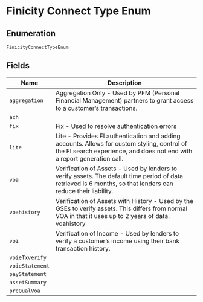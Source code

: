 
# Finicity Connect Type Enum

## Enumeration

`FinicityConnectTypeEnum`

## Fields

| Name | Description |
|  --- | --- |
| `aggregation` | Aggregation Only - Used by PFM (Personal Financial Management) partners to grant access to a customer’s transactions. |
| `ach` |  |
| `fix` | Fix - Used to resolve authentication errors |
| `lite` | Lite - Provides FI authentication and adding accounts. Allows for custom styling, control of the FI search experience, and does not end with a report generation call. |
| `voa` | Verification of Assets - Used by lenders to verify assets. The default time period of data retrieved is 6 months, so that lenders can reduce their liability. |
| `voahistory` | Verification of Assets with History - Used by the GSEs to verify assets. This differs from normal VOA in that it uses up to 2 years of data. voahistory |
| `voi` | Verification of Income - Used by lenders to verify a customer’s income using their bank transaction history. |
| `voieTxverify` |  |
| `voieStatement` |  |
| `payStatement` |  |
| `assetSummary` |  |
| `preQualVoa` |  |

